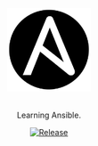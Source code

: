 
<br/>

<div align="center">

<img src="./images/ansible.png" width="150" height="150" alt="Ansible Image">

<br/>
<br/>

Learning Ansible.

[![Release](https://img.shields.io/badge/-Github-black)](https://github.com/ansible/ansible)

</div>
